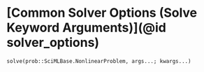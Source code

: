 # [Common Solver Options (Solve Keyword Arguments)](@id solver_options)

```@docs
solve(prob::SciMLBase.NonlinearProblem, args...; kwargs...)
```
